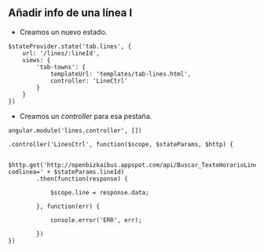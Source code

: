 ## Añadir info de una línea I

- Creamos un nuevo estado.

```
$stateProvider.state('tab.lines', {
    url: '/lines/:lineId',
    views: {
        'tab-towns': {
            templateUrl: 'templates/tab-lines.html',
            controller: 'LineCtrl'
        }
    }
})
```

- Creamos un *controller* para esa pestaña.

```
angular.module('lines.controller', [])

.controller('LinesCtrl', function($scope, $stateParams, $http) {

    $http.get('http://openbizkaibus.appspot.com/api/Buscar_TextoHorarioLinea?codlinea=' + $stateParams.lineId)
        .then(function(response) {

            $scope.line = response.data;

        }, function(err) {

            console.error('ERR', err);

        })
})
```
